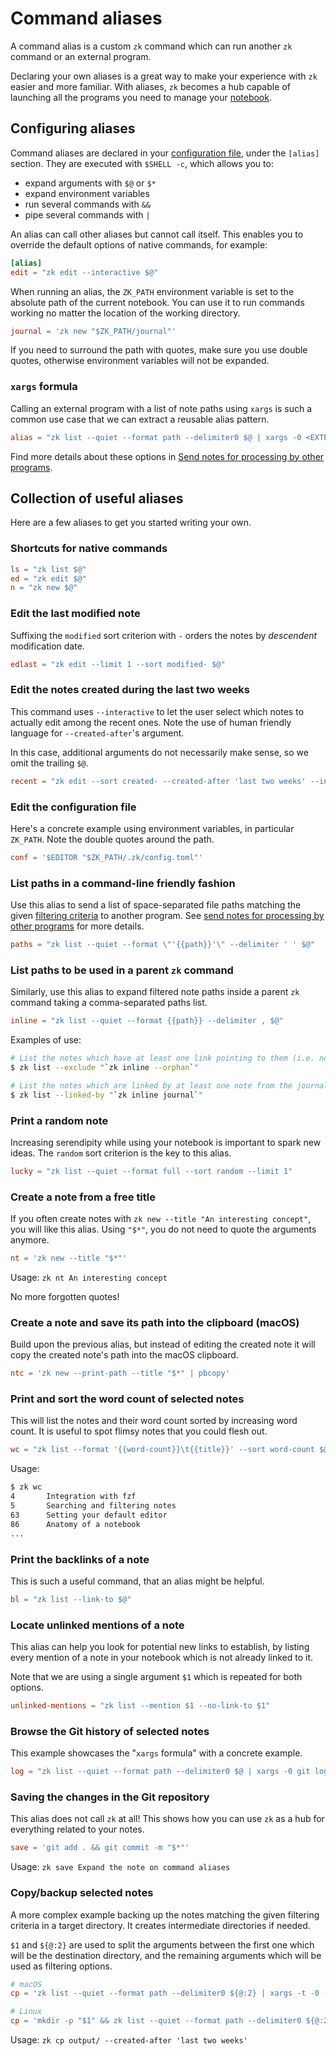 # Command aliases

A command alias is a custom `zk` command which can run another `zk` command or an external program.

Declaring your own aliases is a great way to make your experience with `zk` easier and more familiar. With aliases, `zk` becomes a hub capable of launching all the programs you need to manage your [notebook](notebook.md).

## Configuring aliases

Command aliases are declared in your [configuration file](config.md), under the `[alias]` section. They are executed with `$SHELL -c`, which allows you to:

* expand arguments with `$@` or `$*`
* expand environment variables
* run several commands with `&&`
* pipe several commands with `|`

An alias can call other aliases but cannot call itself. This enables you to override the default options of native commands, for example:

```toml
[alias]
edit = "zk edit --interactive $@"
```

When running an alias, the `ZK_PATH` environment variable is set to the absolute path of the current notebook. You can use it to run commands working no matter the location of the working directory.

```toml
journal = 'zk new "$ZK_PATH/journal"'
```

If you need to surround the path with quotes, make sure you use double quotes, otherwise environment variables will not be expanded.

### `xargs` formula

Calling an external program with a list of note paths using `xargs` is such a common use case that we can extract a reusable alias pattern.

```toml
alias = "zk list --quiet --format path --delimiter0 $@ | xargs -0 <EXTERNAL COMMAND>"
```

Find more details about these options in [Send notes for processing by other programs](external-processing.md).

## Collection of useful aliases

Here are a few aliases to get you started writing your own.

### Shortcuts for native commands

```toml
ls = "zk list $@"
ed = "zk edit $@"
n = "zk new $@"
```

### Edit the last modified note

Suffixing the `modified` sort criterion with `-` orders the notes by *descendent* modification date.

```toml
edlast = "zk edit --limit 1 --sort modified- $@"
```

### Edit the notes created during the last two weeks

This command uses `--interactive` to let the user select which notes to actually edit among the recent ones. Note the use of human friendly language for `--created-after`'s argument. 

In this case, additional arguments do not necessarily make sense, so we omit the trailing `$@`.

```toml
recent = "zk edit --sort created- --created-after 'last two weeks' --interactive"
```

### Edit the configuration file

Here's a concrete example using environment variables, in particular `ZK_PATH`. Note the double quotes around the path.

```toml
conf = '$EDITOR "$ZK_PATH/.zk/config.toml"'
```

### List paths in a command-line friendly fashion

Use this alias to send a list of space-separated file paths matching the given [filtering criteria](note-filtering.md) to another program. See [send notes for processing by other programs](external-processing.md) for more details.

```toml
paths = "zk list --quiet --format \"'{{path}}'\" --delimiter ' ' $@"
```

### List paths to be used in a parent `zk` command

Similarly, use this alias to expand filtered note paths inside a parent `zk` command taking a comma-separated paths list.

```toml
inline = "zk list --quiet --format {{path}} --delimiter , $@"
```

Examples of use:

```sh
# List the notes which have at least one link pointing to them (i.e. not orphans).
$ zk list --exclude "`zk inline --orphan`"

# List the notes which are linked by at least one note from the journal/ directory.
$ zk list --linked-by "`zk inline journal`"
```

### Print a random note

Increasing serendipity while using your notebook is important to spark new ideas. The `random` sort criterion is the key to this alias.

```toml
lucky = "zk list --quiet --format full --sort random --limit 1"
```

### Create a note from a free title

If you often create notes with `zk new --title "An interesting concept"`, you will like this alias. Using `"$*"`, you do not need to quote the arguments anymore.

```toml
nt = 'zk new --title "$*"'
```

Usage: `zk nt An interesting concept`

No more forgotten quotes!

### Create a note and save its path into the clipboard (macOS)

Build upon the previous alias, but instead of editing the created note it will copy the created note's path into the macOS clipboard.

```toml
ntc = 'zk new --print-path --title "$*" | pbcopy'
```

### Print and sort the word count of selected notes

This will list the notes and their word count sorted by increasing word count. It is useful to spot flimsy notes that you could flesh out.

```toml
wc = "zk list --format '{{word-count}}\t{{title}}' --sort word-count $@"
```

Usage:

```sh
$ zk wc
4       Integration with fzf
5       Searching and filtering notes
63      Setting your default editor
86      Anatomy of a notebook
...
```

### Print the backlinks of a note

This is such a useful command, that an alias might be helpful.

```toml
bl = "zk list --link-to $@"
```

### Locate unlinked mentions of a note

This alias can help you look for potential new links to establish, by listing every mention of a note in your notebook which is not already linked to it.

Note that we are using a single argument `$1` which is repeated for both options.

```toml
unlinked-mentions = "zk list --mention $1 --no-link-to $1"
```

### Browse the Git history of selected notes

This example showcases the "`xargs` formula" with a concrete example.

```toml
log = "zk list --quiet --format path --delimiter0 $@ | xargs -0 git log --patch --"
```

### Saving the changes in the Git repository

This alias does not call `zk` at all! This shows how you can use `zk` as a hub for everything related to your notes.

```toml
save = 'git add . && git commit -m "$*"'
```

Usage: `zk save Expand the note on command aliases`

### Copy/backup selected notes

A more complex example backing up the notes matching the given filtering criteria in a target directory. It creates intermediate directories if needed.

`$1` and `${@:2}` are used to split the arguments between the first one which will be the destination directory, and the remaining arguments which will be used as filtering options.

```toml
# macOS
cp = 'zk list --quiet --format path --delimiter0 ${@:2} | xargs -t -0 -I % ditto "%" "$1/%"'

# Linux
cp = 'mkdir -p "$1" && zk list --quiet --format path --delimiter0 ${@:2} | xargs -t -0 -I % cp --parents "%" "$1"'
```

Usage: `zk cp output/ --created-after 'last two weeks'`


